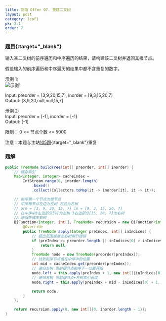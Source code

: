 ```yaml
---
title: 剑指 Offer 07. 重建二叉树
layout: post
category: lcof1
pk: 2.1
order: 7
---
```


### [题目](https://leetcode-cn.com/problems/zhong-jian-er-cha-shu-lcof/){:target="_blank"}

输入某二叉树的前序遍历和中序遍历的结果，请构建该二叉树并返回其根节点。

假设输入的前序遍历和中序遍历的结果中都不含重复的数字。

示例 1:  
![示例1](https://assets.leetcode.com/uploads/2021/02/19/tree.jpg)

Input: preorder = [3,9,20,15,7], inorder = [9,3,15,20,7]  
Output: [3,9,20,null,null,15,7]  

示例 2:  
Input: preorder = [-1], inorder = [-1]  
Output: [-1]

限制： 0 <= 节点个数 <= 5000

注意：本题与主站[105题](https://leetcode-cn.com/problems/construct-binary-tree-from-preorder-and-inorder-traversal/){:target="_blank"}重复

### 题解

```java
public TreeNode buildTree(int[] preorder, int[] inorder) {
    // 缓存索引
    Map<Integer, Integer> cacheIndex =
        IntStream.range(0, inorder.length)
            .boxed()
            .collect(Collectors.toMap(it -> inorder[it], it -> it));

    // 前序第一个节点为根节点
    // 中序根节点左边为左树 右边为右树
    // pre = [3, 9, 20, 15, 7] in = [9, 3, 15, 20, 7]
    // 在中序中3左边部分[9]为左树 3右边部分[15, 20, 7]为右树
    // 递归生成左右树
    BiFunction<Integer, int[], TreeNode> recursion = new BiFunction<Integer, int[], TreeNode>() {
        @Override
        public TreeNode apply(Integer preIndex, int[] inIndices) {
            // 超出范围或者左右树索引错误
            if (preIndex >= preorder.length || inIndices[0] > inIndices[1]) {
                return null;
            }
            TreeNode node = new TreeNode(preorder[preIndex]);
            // 找到前序节点值在中序中的位置
            int mid = cacheIndex.get(preorder[preIndex]);
            // 递归左树 当前根节点前序下一位置开始
            node.left = this.apply(preIndex + 1, new int[]{inIndices[0], mid - 1});
            // 递归右树 当前根节点+左树索引长度
            node.right = this.apply(preIndex + mid - inIndices[0] + 1, new int[]{mid + 1, inIndices[1]});

            return node;
        }
    };

    return recursion.apply(0, new int[]{0, inorder.length - 1});
}
```